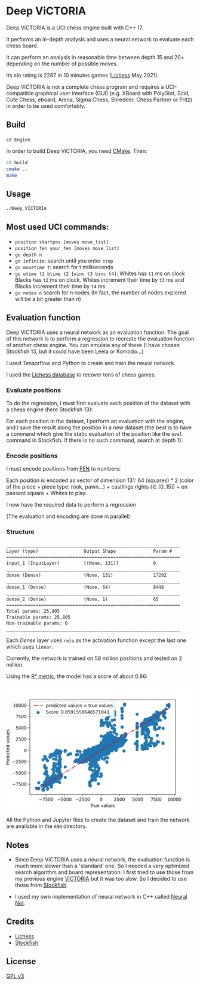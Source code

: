 # Deep ViCTORIA

Deep ViCTORIA is a UCI chess engine built with C++ 17.

It performs an in-depth analysis and uses a neural network to evaluate each chess board.

It can perform an analysis in reasonable time between depth 15 and 20+ depending on the number of possible moves.

Its elo rating is 2287 in 10 minutes games ([Lichess](https://lichess.org/) May 2021).

Deep ViCTORIA is not a complete chess program and requires a UCI-compatible graphical user
interface (GUI) (e.g. XBoard with PolyGlot, Scid, Cute Chess, eboard, Arena, Sigma Chess,
Shredder, Chess Partner or Fritz) in order to be used comfortably.

## Build
`cd Engine`

In order to build Deep ViCTORIA, you need [CMake](https://cmake.org/).
Then:
```bash
cd build
cmake ..
make
```

## Usage
```bash
./Deep_VICTORIA
```

## Most used UCI commands:
+ `position startpos [moves move_list]`
+ `position fen your_fen [moves move_list]`
+ `go depth n`
+ `go infinite`: search until you enter `stop`
+ `go movetime t`: search for t milliseconds
+ `go wtime t1 btime t2 [winc t3 binc t4]`: Whites has `t1` ms on clock Blacks has `t2` ms on clock. Whites increment their time by `t3` ms and Blacks increment their time by `t4` ms
+ `go nodes n` search for n nodes (In fact, the number of nodes explored will be a bit greater than *n*)

## Evaluation function
Deep ViCTORIA uses a neural network as an evaluation function.
The goal of this network is to perform a regression to recreate the evaluation function of another chess engine.
You can emulate any of these (I have chosen Stockfish 13, but it could have been Leela or Komodo...)

I used Tensorflow and Python to create and train the neural network.

I used the [Lichess database](https://database.lichess.org) to recover tons of chess games.

### Evaluate positions
To do the regression, I must first evaluate each position of the dataset with a chess engine (here Stockfish 13):

For each position in the dataset, I perform an evaluation with the engine, and I save the result
along the position in a new dataset (the best is to have a command which give the static evaluation of the position
like the `eval` command in Stockfish. If there is no such command, search at depth 1).

### Encode positions
I must encode positions from [FEN](https://en.wikipedia.org/wiki/Forsyth%E2%80%93Edwards_Notation) to numbers:

Each position is encoded as vector of dimension 131:
64 (squares) * 2 (color of the piece + piece type: rook, pawn...) + castlings rights (∈ [0..15]) + en passant square + Whites to play.

I now have the required data to perform a regression

(The evaluation and encoding are done in parallel)

### Structure
```
_________________________________________________________________
Layer (type)                 Output Shape              Param #   
=================================================================
input_1 (InputLayer)         [(None, 131)]             0         
_________________________________________________________________
dense (Dense)                (None, 131)               17292     
_________________________________________________________________
dense_1 (Dense)              (None, 64)                8448      
_________________________________________________________________
dense_2 (Dense)              (None, 1)                 65        
=================================================================
Total params: 25,805
Trainable params: 25,805
Non-trainable params: 0
_________________________________________________________________
```
Each *Dense* layer uses `relu` as the activation function except the last one which uses `linear`.

Currently, the network is trained on 58 million positions and tested on 2 million.


Using the [R² metric](https://en.wikipedia.org/wiki/Coefficient_of_determination), the model has a score of about 0.86:

![](ANN/model.jpg)

All the Python and Jupyter files to create the dataset and train the network are available in the `ANN` directory.

## Notes
+ Since Deep ViCTORIA uses a neural network, the evaluation function is much more slower than a 'standard' one. So I needed a very optimized search algorithm and board representation. I first tried to use those from my previous engine [ViCTORIA](https://github.com/Pl4giat01/ViCTORIA) but it was too slow. So I decided to use those from [Stockfish](https://github.com/official-stockfish/Stockfish).
  
+ I used my own implementation of neural network in C++ called [Neural Net](https://github.com/Pl4giat01/NeuralNet).

## Credits
+ [Lichess](https://database.lichess.org/)
+ [Stockfish](https://github.com/official-stockfish/Stockfish)

## License
[GPL v3](https://choosealicense.com/licenses/gpl-3.0/)
